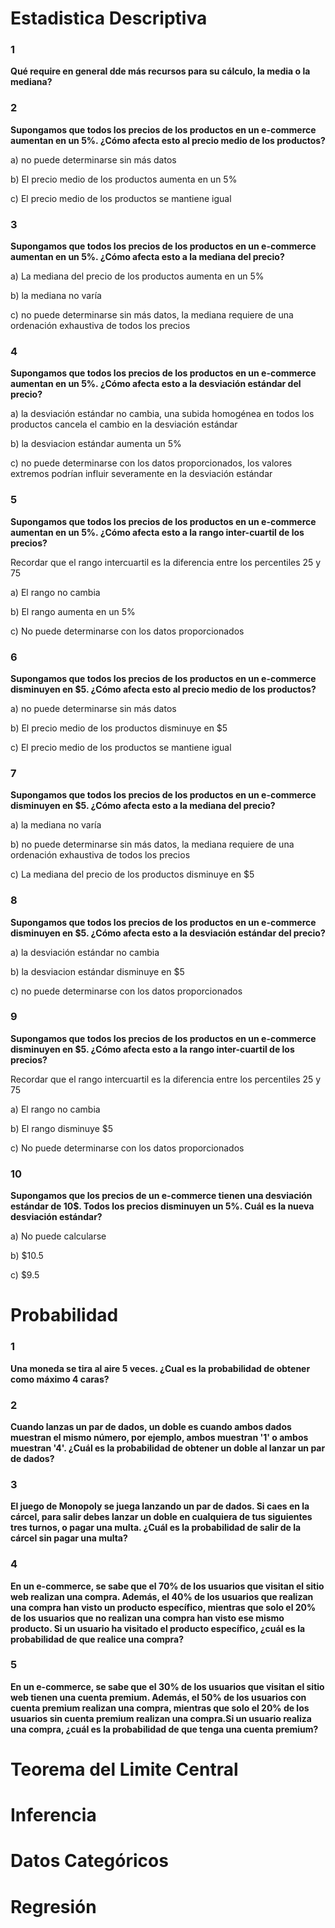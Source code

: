 # Estadistica Descriptiva

### 1
**Qué require en general dde más recursos para su cálculo, la media o la mediana?**

### 2
**Supongamos que todos los precios de los productos en un e-commerce aumentan en un 5%. ¿Cómo afecta esto al precio medio de los productos?**

a) no puede determinarse sin más datos

b) El precio medio de los productos aumenta en un 5%

c) El precio medio de los productos se mantiene igual

### 3
**Supongamos que todos los precios de los productos en un e-commerce aumentan en un 5%. ¿Cómo afecta esto a la mediana del precio?**

a) La mediana del precio de los productos aumenta en un 5%

b) la mediana no varía

c) no puede determinarse sin más datos, la mediana requiere de una ordenación exhaustiva de todos los precios

### 4
**Supongamos que todos los precios de los productos en un e-commerce aumentan en un 5%. ¿Cómo afecta esto a la desviación estándar del precio?**

a) la desviación estándar no cambia, una subida homogénea en todos los productos cancela el cambio en la desviación estándar

b) la desviacion estándar aumenta un 5%

c) no puede determinarse con los datos proporcionados, los valores extremos podrían influir severamente en la desviación estándar

### 5
**Supongamos que todos los precios de los productos en un e-commerce aumentan en un 5%. ¿Cómo afecta esto a la rango inter-cuartil de los precios?**

Recordar que el rango intercuartil es la diferencia entre los percentiles 25 y 75

a) El rango no cambia

b) El rango aumenta en un 5%

c) No puede determinarse con los datos proporcionados

### 6
**Supongamos que todos los precios de los productos en un e-commerce disminuyen en $5. ¿Cómo afecta esto al precio medio de los productos?**

a) no puede determinarse sin más datos

b) El precio medio de los productos disminuye en $5

c) El precio medio de los productos se mantiene igual

### 7
**Supongamos que todos los precios de los productos en un e-commerce disminuyen en $5. ¿Cómo afecta esto a la mediana del precio?**

a) la mediana no varía

b) no puede determinarse sin más datos, la mediana requiere de una ordenación exhaustiva de todos los precios

c) La mediana del precio de los productos disminuye en $5

### 8
**Supongamos que todos los precios de los productos en un e-commerce disminuyen en $5. ¿Cómo afecta esto a la desviación estándar del precio?**

a) la desviación estándar no cambia

b) la desviacion estándar disminuye en $5

c) no puede determinarse con los datos proporcionados

### 9
**Supongamos que todos los precios de los productos en un e-commerce disminuyen en $5. ¿Cómo afecta esto a la rango inter-cuartil de los precios?**

Recordar que el rango intercuartil es la diferencia entre los percentiles 25 y 75

a) El rango no cambia

b) El rango disminuye $5

c) No puede determinarse con los datos proporcionados

### 10
**Supongamos que los precios de un e-commerce tienen una desviación estándar de 10$. Todos los precios disminuyen un 5%. Cuál es la nueva desviación estándar?**

a) No puede calcularse

b) $10.5

c) $9.5

# Probabilidad

### 1
**Una moneda se tira al aire 5 veces. ¿Cual es la probabilidad de obtener como máximo 4 caras?**

### 2
**Cuando lanzas un par de dados, un doble es cuando ambos dados muestran el mismo número, por ejemplo, ambos muestran '1' o ambos muestran '4'. ¿Cuál es la probabilidad de obtener un doble al lanzar un par de dados?**

### 3
**El juego de Monopoly se juega lanzando un par de dados. Si caes en la cárcel, para salir debes lanzar un doble en cualquiera de tus siguientes tres turnos, o pagar una multa. ¿Cuál es la probabilidad de salir de la cárcel sin pagar una multa?**

### 4
**En un e-commerce, se sabe que el 70% de los usuarios que visitan el sitio web realizan una compra. Además, el 40% de los usuarios que realizan una compra han visto un producto específico, mientras que solo el 20% de los usuarios que no realizan una compra han visto ese mismo producto. Si un usuario ha visitado el producto específico, ¿cuál es la probabilidad de que realice una compra?**

### 5
**En un e-commerce, se sabe que el 30% de los usuarios que visitan el sitio web tienen una cuenta premium. Además, el 50% de los usuarios con cuenta premium realizan una compra, mientras que solo el 20% de los usuarios sin cuenta premium realizan una compra.Si un usuario realiza una compra, ¿cuál es la probabilidad de que tenga una cuenta premium?**

# Teorema del Limite Central

# Inferencia

# Datos Categóricos

# Regresión
